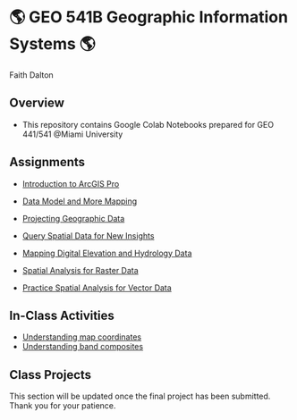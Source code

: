 # :earth_americas: GEO 541B Geographic Information Systems :earth_americas:

Faith Dalton

## Overview
- This repository contains Google Colab Notebooks prepared for GEO 441/541 @Miami University

## Assignments

- [Introduction to ArcGIS Pro](Weekly_Assignments/introduction_to_arcgis_pro_gui.ipynb)
  
- [Data Model and More Mapping](Weekly_Assignments/data_model_and_more_mapping.ipynb)

- [Projecting Geographic Data](Weekly_Assignments/projecting_geographic_data.ipynb)

- [Query Spatial Data for New Insights](Weekly_Assignments/query_spatial_data_for_new_insights.ipynb)

- [Mapping Digital Elevation and Hydrology Data](Weekly_Assignments/Mapping_digital_elevation_and_hydrology_data.ipynb)

- [Spatial Analysis for Raster Data](https://github.com/F-Dalton34/gis-project-portfolio-geo541b/blob/main/Weekly_Assignments/Raster%20Data.ipynb) 

- [Practice Spatial Analysis for Vector Data](https://github.com/F-Dalton34/gis-project-portfolio-geo541b/blob/main/Weekly_Assignments/Spatial%20Analysis%20for%20Vector%20Data.ipynb)

## In-Class Activities

- [Understanding map coordinates](ICA/Understanding_Coordinates.ipynb)
- [Understanding band composites](ICA/understand_band_composite.ipynb)

## Class Projects
This section will be updated once the final project has been submitted. Thank you for your patience. 
